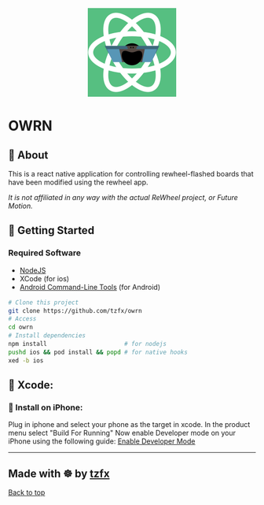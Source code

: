 <div align="center" id="top"> 
  <img src="src/icons/owrn-icon-green-180.png" alt="owrn" />
</div>

# OWRN

## 🎯 About

This is a react native application for controlling rewheel-flashed boards that have been modified using the rewheel app.


*It is not affiliated in any way with the actual ReWheel project, or Future Motion.*


## 🚦 Getting Started

### Required Software

- [NodeJS](https://nodejs.org/en)
- XCode (for ios)
- [Android Command-Line Tools](https://developer.android.com/studio#command-line-tools-only) (for Android)

```bash
# Clone this project
git clone https://github.com/tzfx/owrn
# Access
cd owrn
# Install dependencies
npm install                      # for nodejs
pushd ios && pod install && popd # for native hooks
xed -b ios
```

## 📲 Xcode: ##
### :iphone: Install on iPhone: ###
Plug in iphone and select your phone as the target in xcode.
In the product menu select "Build For Running"
Now enable Developer mode on your iPhone using the following guide: [Enable Developer Mode](https://help.testapp.io/faq/enable-developer-mode-ios/)

---

## Made with ☸️ by [tzfx](https://github.com/tzfx)

[Back to top](#owrn)